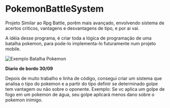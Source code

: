 # PokemonBattleSystem
Projeto Similar ao Rpg Battle, porêm mais avançado, envolvendo sistema de acertos criticos, vantagens e desvantagens de tipo, e por ai vai.


A idéia desse programa, é criar toda a lógica de programação de uma batalha pokemon, para pode-lo implementa-lo futuramente num projeto mobile.

![Exemplo Batalha Pokemon](https://romhackersonline.com/lc/screens/Pokemon%20-%20Liquid%20Crystal_28.png)


**Diario de bordo 30/09**

Depois de muito trabalho e linha de código, consegui criar um sistema que analisa o tipo do pokemon e a partir do tipo definir se determinado golpe tem vantagem ou não sobre o oponente.
Exemplo: Se vc aplica um golpe de fogo em um pokemon de água, seu golpe aplicará menos dano sobre o pokemon inimigo.
